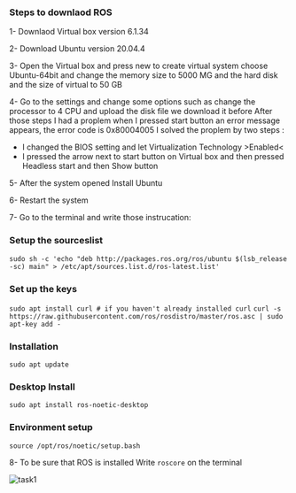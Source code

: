 ### ****Steps to downlaod ROS****

1-	Downlaod Virtual box version 6.1.34

2-	Download Ubuntu version 20.04.4

3-	Open the Virtual box and press new to create virtual system choose Ubuntu-64bit and change the memory size to 5000 MG and the hard disk and the size of virtual to 50 GB

4-	Go to the settings and change some options such as change the processor to 4 CPU and upload the disk file we download it before
After those steps I had a proplem when I pressed start button an error message appears, the error code is 0x80004005 I solved the proplem by two steps :
-	I changed the BIOS setting and let Virtualization Technology >Enabled<
-	I pressed the arrow next to start button on Virtual box and then pressed Headless start and then Show button

5-	After the system opened Install Ubuntu 
 
6-	Restart the system

7-	Go to the terminal and write those instrucation:

### Setup the sourceslist

`sudo sh -c 'echo "deb http://packages.ros.org/ros/ubuntu $(lsb_release -sc) main" > /etc/apt/sources.list.d/ros-latest.list'`

### Set up the keys

`sudo apt install curl # if you haven't already installed curl`
`curl -s https://raw.githubusercontent.com/ros/rosdistro/master/ros.asc | sudo apt-key add -`

### Installation
`sudo apt update` 

### Desktop Install

`sudo apt install ros-noetic-desktop`

### Environment setup

``source /opt/ros/noetic/setup.bash``


8- To be sure that ROS is installed 
Write `roscore` on the terminal


![task1](https://user-images.githubusercontent.com/108310176/178226761-60100cff-68c5-4065-b047-58844df748bd.jpg)

